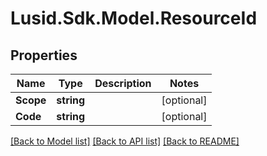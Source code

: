 # Lusid.Sdk.Model.ResourceId
## Properties

Name | Type | Description | Notes
------------ | ------------- | ------------- | -------------
**Scope** | **string** |  | [optional] 
**Code** | **string** |  | [optional] 

[[Back to Model list]](../README.md#documentation-for-models) [[Back to API list]](../README.md#documentation-for-api-endpoints) [[Back to README]](../README.md)

